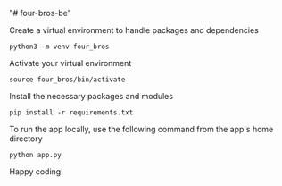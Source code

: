 "# four-bros-be" 

Create a virtual environment to handle packages and dependencies
```
python3 -m venv four_bros
```

Activate your virtual environment
```
source four_bros/bin/activate
```

Install the necessary packages and modules
```
pip install -r requirements.txt
```

To run the app locally, use the following command from the app's home directory
```
python app.py
```

Happy coding!
